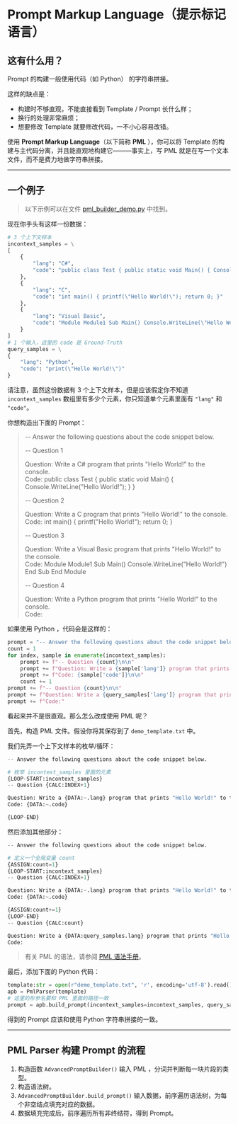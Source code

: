 # Prompt Markup Language（提示标记语言）

## 这有什么用？

Prompt 的构建一般使用代码（如 Python） 的字符串拼接。

这样的缺点是：

- 构建时不够直观，不能直接看到 Template / Prompt 长什么样；
- 换行的处理非常麻烦；
- 想要修改 Template 就要修改代码，一不小心容易改错。

使用 **Prompt Markup Language**（以下简称 **PML** ），你可以将 Template 的构建与主代码分离，并且能直观地构建它———事实上，写 PML 就是在写一个文本文件，而不是费力地做字符串拼接。

---

## 一个例子

> 以下示例可以在文件 [pml_builder_demo.py](pml_builder_demo.py) 中找到。

现在你手头有这样一份数据：

```python
# 3 个上下文样本
incontext_samples = \
[
    {
        "lang": "C#",
        "code": "public class Test { public static void Main() { Console.WriteLine(\"Hello World!\"); } }"
    },
    {
        "lang": "C",
        "code": "int main() { printf(\"Hello World!\"); return 0; }"
    },
    {
        "lang": "Visual Basic",
        "code": "Module Module1 Sub Main() Console.WriteLine(\"Hello World!\") End Sub End Module"
    }
]
# 1 个输入，这里的 code 是 Ground-Truth
query_samples = \
{
    "lang": "Python",
    "code": "print(\"Hello World!\")"
}
```

请注意，虽然这份数据有 3 个上下文样本，但是应该假定你不知道 `incontext_samples` 数组里有多少个元素，你只知道单个元素里面有 `"lang"` 和 `"code"`。

你想构造出下面的 Prompt：

>-- Answer the following questions about the code snippet below.
>
>-- Question 1  
>
>Question: Write a C# program that prints "Hello World!" to the console.  
Code: public class Test { public static void Main() { Console.WriteLine("Hello World!"); } }  
>
>-- Question 2  
>
>Question: Write a C program that prints "Hello World!" to the console.  
Code: int main() { printf("Hello World!"); return 0; }  
>
>-- Question 3  
>
>Question: Write a Visual Basic program that prints "Hello World!" to the console.  
Code: Module Module1 Sub Main() Console.WriteLine("Hello World!") End Sub End Module  
>
>-- Question 4  
>
>Question: Write a Python program that prints "Hello World!" to the console.  
Code:

如果使用 Python ，代码会是这样的：

```python
prompt = "-- Answer the following questions about the code snippet below.\n\n"
count = 1
for index, sample in enumerate(incontext_samples):
    prompt += f"-- Question {count}\n\n"
    prompt += f"Question: Write a {sample['lang']} program that prints \"Hello World!\" to the console.\n"
    prompt += f"Code: {sample['code']}\n\n"
    count += 1
prompt += f"-- Question {count}\n\n"
prompt += f"Question: Write a {query_samples['lang']} program that prints \"Hello World!\" to the console.\n"
prompt += f"Code:"
```

看起来并不是很直观。那么怎么改成使用 PML 呢？

首先，构造 PML 文件。假设你将其保存到了 `demo_template.txt` 中。

我们先弄一个上下文样本的枚举/循环：

```python
-- Answer the following questions about the code snippet below.

# 枚举 incontext_samples 里面的元素
{LOOP-START:incontext_samples}
-- Question {CALC:INDEX+1}

Question: Write a {DATA:~.lang} program that prints "Hello World!" to the console.
Code: {DATA:~.code}

{LOOP-END}
```

然后添加其他部分：

```python
-- Answer the following questions about the code snippet below.

# 定义一个全局变量 count
{ASSIGN:count=1}
{LOOP-START:incontext_samples}
-- Question {CALC:INDEX+1}

Question: Write a {DATA:~.lang} program that prints "Hello World!" to the console.
Code: {DATA:~.code}

{ASSIGN:count+=1}
{LOOP-END}
-- Question {CALC:count}

Question: Write a {DATA:query_samples.lang} program that prints "Hello World!" to the console.
Code:
```

>有关 PML 的语法，请参阅 [PML 语法手册](PML语法手册.md)。

最后，添加下面的 Python 代码：

```python
template:str = open(r"demo_template.txt", 'r', encoding='utf-8').read()
apb = PmlParser(template)
# 这里的形参名要和 PML 里面的路径一致
prompt = apb.build_prompt(incontext_samples=incontext_samples, query_samples=query_samples)
```

得到的 Prompt 应该和使用 Python 字符串拼接的一致。

---

## PML Parser 构建 Prompt 的流程

1. 构造函数 `AdvancedPromptBuilder()` 输入 PML ，分词并判断每一块片段的类型。
2. 构造语法树。
3. `AdvancedPromptBuilder.build_prompt()` 输入数据，前序遍历语法树，为每个非空结点填充对应的数据。
4. 数据填充完成后，前序遍历所有非终结符，得到 Prompt。
